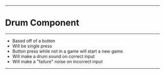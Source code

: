 
---
# Drum Component
---

- Based off of a button
- Will be single press
- Button press while not in a game will start a new game
- Will make a drum sound on correct input
- Will make a "failure" noise on incorrect input

---

